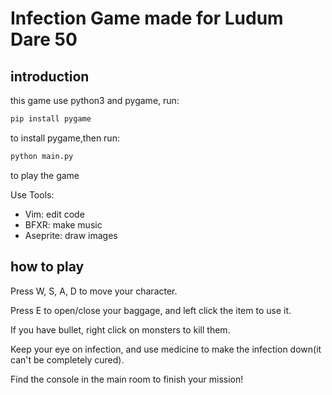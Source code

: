 # Infection Game made for Ludum Dare 50

## introduction

this game use python3 and pygame, run:

```bash
pip install pygame
```

to install pygame,then run:

```bash
python main.py
```

to play the game

Use Tools:

* Vim: edit code
* BFXR: make music
* Aseprite: draw images

## how to play

Press W, S, A, D to move your character.

Press E to open/close your baggage, and left click the item to use it.

If you have bullet, right click on monsters to kill them.

Keep your eye on infection, and use medicine to make the infection down(it can't be completely cured).

Find the console in the main room to finish your mission!
